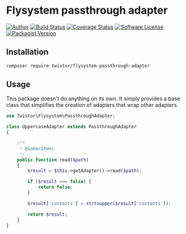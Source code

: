 # Flysystem passthrough adapter

[![Author](http://img.shields.io/badge/author-@chrisleppanen-blue.svg?style=flat-square)](https://twitter.com/chrisleppanen)
[![Build Status](https://img.shields.io/travis/twistor/flysystem-passthrough-adapter/master.svg?style=flat-square)](https://travis-ci.org/twistor/flysystem-passthrough-adapter)
[![Coverage Status](https://img.shields.io/scrutinizer/coverage/g/twistor/flysystem-passthrough-adapter.svg?style=flat-square)](https://scrutinizer-ci.com/g/twistor/flysystem-passthrough-adapter/code-structure)
[![Software License](https://img.shields.io/badge/license-MIT-brightgreen.svg?style=flat-square)](LICENSE)
[![Packagist Version](https://img.shields.io/packagist/v/twistor/flysystem-passthrough-adapter.svg?style=flat-square)](https://packagist.org/packages/twistor/flysystem-passthrough-adapter)

## Installation

```bash
composer require twistor/flysystem-passthrough-adapter
```

## Usage

This package doesn't do anything on its own. It simply provides a base class
that simplifies the creation of adapters that wrap other adapters.

```php
use Twistor\Flysystem\PassthroughAdapter;

class UppercaseAdapter extends PassthroughAdapter
{

    /**
     * @inheritdoc
     */
    public function read($path)
    {
        $result = $this->getAdapter()->read($path);

        if ($result === false) {
            return false;
        }

        $result['contents'] = strtoupper($result['contents']);

        return $result;
    }
}
